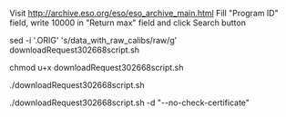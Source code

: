 
Visit http://archive.eso.org/eso/eso_archive_main.html
Fill "Program ID" field, write 10000 in "Return max" field and click Search button 


sed -i '.ORIG' 's/data_with_raw_calibs/raw/g' downloadRequest302668script.sh 

chmod u+x downloadRequest302668script.sh

./downloadRequest302668script.sh

./downloadRequest302668script.sh -d "--no-check-certificate"